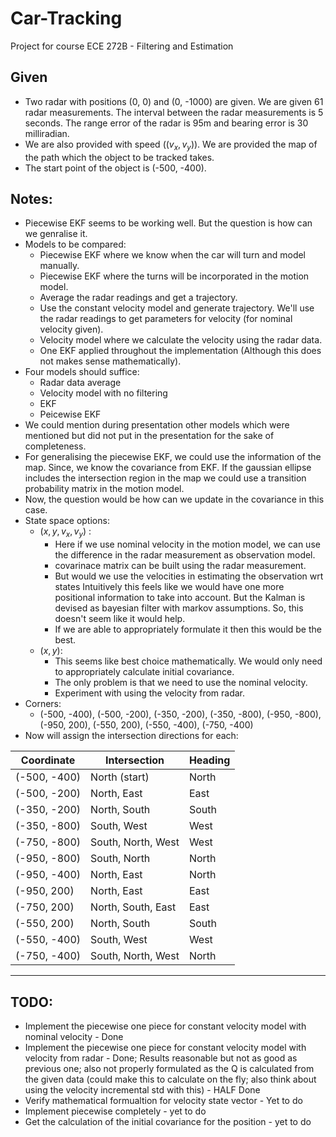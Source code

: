 # Car-Tracking
Project for course ECE 272B - Filtering and Estimation

## Given

* Two radar with positions (0, 0) and (0, -1000) are given. We are given 61 radar measurements. The interval between the radar measurements is 5 seconds. The range error of the radar is 95m and bearing error is 30 milliradian.
* We are also provided with speed ($(v_x, v_y)$). We are provided the map of the path which the object to be tracked takes.
* The start point of the object is (-500, -400).

## Notes:

* Piecewise EKF seems to be working well. But the question is how can we genralise it.
* Models to be compared:
  * Piecewise EKF where we know when the car will turn and model manually.
  * Piecewise EKF where the turns will be incorporated in the motion model.
  * Average the radar readings and get a trajectory.
  * Use the constant velocity model and generate trajectory. We'll use the radar readings to get parameters for velocity (for nominal velocity given).
  * Velocity model where we calculate the velocity using the radar data.
  * One EKF applied throughout the implementation (Although this does not makes sense mathematically).
* Four models should suffice:
  * Radar data average
  * Velocity model with no filtering
  * EKF
  * Peicewise EKF
* We could mention during presentation other models which were mentioned but did not put in the presentation for the sake of completeness.
* For generalising the piecewise EKF, we could use the information of the map. Since, we know the covariance from EKF. If the gaussian ellipse includes the intersection region in the map we could use a transition probability matrix in the motion model.
* Now, the question would be how can we update in the covariance in this case. 
* State space options:
  * $(x, y, v_x, v_y)$ :
    * Here if we use nominal velocity in the motion model, we can use the difference in the radar measurement as observation model.
    * covarinace matrix can be built using the radar measurement.
    * But would we use the velocities in estimating the observation wrt states Intuitively this feels like we would have one more positional information to take into account. But the Kalman is devised as bayesian filter with markov assumptions. So, this doesn't seem like it would help.
    * If we are able to appropriately formulate it then this would be the best.
  * $(x,y)$:
    * This seems like best choice mathematically. We would only need to appropriately calculate initial covariance.
    * The only problem is that we need to use the nominal velocity. 
    * Experiment with using the velocity from radar.
* Corners:
  * (-500, -400), (-500, -200), (-350, -200), (-350, -800), (-950, -800), (-950, 200), (-550, 200), (-550, -400), (-750, -400)
* Now will assign the intersection directions for each:

|Coordinate|Intersection|Heading|
|----------|------------|-------|
|(-500, -400)|North (start)|North|
|(-500, -200)|North, East|East|
|(-350, -200)|North, South|South|
|(-350, -800)|South, West|West|
|(-750, -800)|South, North, West|West|
|(-950, -800)|South, North|North|
|(-950, -400)|North, East|North|
|(-950, 200)|North, East|East|
|(-750, 200)|North, South, East|East|
|(-550, 200)|North, South|South|
|(-550, -400)|South, West|West|
|(-750, -400)|South, North, West|North|
--------------------------------






## TODO:

* Implement the piecewise one piece for constant velocity model with nominal velocity - Done
* Implement the piecewise one piece for constant velocity model with velocity from radar - Done; Results reasonable but not as good as previous one; also not properly formulated as the Q is calculated from the given data (could make this to calculate on the fly; also think about using the velocity incremental std with this) - HALF Done
* Verify mathematical formualtion for velocity state vector - Yet to do
* Implement piecewise completely - yet to do
* Get the calculation of the initial covariance for the position - yet to do